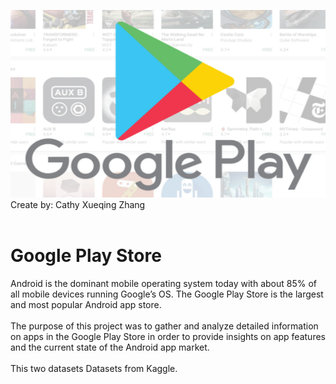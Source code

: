 <img src="https://github.com/CathyXueqingZhang/Jobapplication/blob/master/Python/Google/pic/google.jpeg" width="1050" height="300" /><br/>
Create by: Cathy Xueqing Zhang<br/><br/>

# Google Play Store
Android is the dominant mobile operating system today with about 85% of all mobile devices running Google’s OS. The Google Play Store is the largest and most popular Android app store.<br/><br/>
The purpose of this project was to gather and analyze detailed information on apps in the Google Play Store in order to provide insights on app features and the current state of the Android app market.<br/><br/>
This two datasets Datasets from Kaggle.


